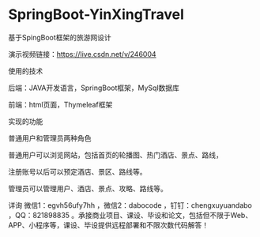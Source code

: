 # SpringBoot-YinXingTravel
基于SpingBoot框架的旅游网设计

演示视频链接：https://live.csdn.net/v/246004

使用的技术

后端：JAVA开发语言，SpringBoot框架，MySql数据库

前端：html页面，Thymeleaf框架

实现的功能

普通用户和管理员两种角色

普通用户可以浏览网站，包括首页的轮播图、热门酒店、景点、路线，

注册账号以后可以预定酒店、景区、路线等。

管理员可以管理用户、酒店、景点、攻略、路线等。

详询 微信1：egvh56ufy7hh ，微信2：dabocode ，钉钉：chengxuyuandabo ，QQ：821898835 。承接商业项目、课设、毕设和论文，包括但不限于Web、APP、小程序等，课设、毕设提供远程部署和不限次数代码解答！
